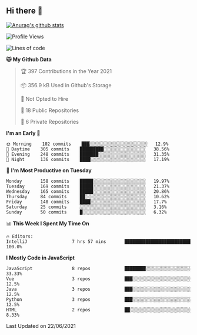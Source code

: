 ## Hi there 👋

[![Anurag's github stats](https://github-readme-stats.vercel.app/api?username=Songwonseok)](https://github.com/anuraghazra/github-readme-stats)



<!--START_SECTION:waka-->
![Profile Views](http://img.shields.io/badge/Profile%20Views-7-blue)

![Lines of code](https://img.shields.io/badge/From%20Hello%20World%20I%27ve%20Written-2.9%20million%20lines%20of%20code-blue)

**🐱 My Github Data** 

> 🏆 397 Contributions in the Year 2021
 > 
> 📦 356.9 kB Used in Github's Storage 
 > 
> 🚫 Not Opted to Hire
 > 
> 📜 18 Public Repositories 
 > 
> 🔑 6 Private Repositories  
 > 
**I'm an Early 🐤** 

```text
🌞 Morning    102 commits    ███░░░░░░░░░░░░░░░░░░░░░░   12.9% 
🌆 Daytime    305 commits    █████████░░░░░░░░░░░░░░░░   38.56% 
🌃 Evening    248 commits    ███████░░░░░░░░░░░░░░░░░░   31.35% 
🌙 Night      136 commits    ████░░░░░░░░░░░░░░░░░░░░░   17.19%

```
📅 **I'm Most Productive on Tuesday** 

```text
Monday       158 commits    █████░░░░░░░░░░░░░░░░░░░░   19.97% 
Tuesday      169 commits    █████░░░░░░░░░░░░░░░░░░░░   21.37% 
Wednesday    165 commits    █████░░░░░░░░░░░░░░░░░░░░   20.86% 
Thursday     84 commits     ██░░░░░░░░░░░░░░░░░░░░░░░   10.62% 
Friday       140 commits    ████░░░░░░░░░░░░░░░░░░░░░   17.7% 
Saturday     25 commits     ░░░░░░░░░░░░░░░░░░░░░░░░░   3.16% 
Sunday       50 commits     █░░░░░░░░░░░░░░░░░░░░░░░░   6.32%

```


📊 **This Week I Spent My Time On** 

```text
🔥 Editors: 
IntelliJ                 7 hrs 57 mins       █████████████████████████   100.0%

```

**I Mostly Code in JavaScript** 

```text
JavaScript               8 repos             ████████░░░░░░░░░░░░░░░░░   33.33% 
Vue                      3 repos             ███░░░░░░░░░░░░░░░░░░░░░░   12.5% 
Java                     3 repos             ███░░░░░░░░░░░░░░░░░░░░░░   12.5% 
Python                   3 repos             ███░░░░░░░░░░░░░░░░░░░░░░   12.5% 
HTML                     2 repos             ██░░░░░░░░░░░░░░░░░░░░░░░   8.33%

```



 Last Updated on 22/06/2021
<!--END_SECTION:waka-->
